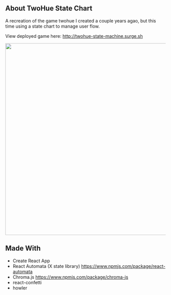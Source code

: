 ## About TwoHue State Chart

A recreation of the game twohue I created a couple years agao, but this time using a state chart to manage user flow.

View deployed game here: http://twohue-state-machine.surge.sh

<img src="https://imgur.com/a/9JPGfka" width="600">

## Made With
- Create React App
- React Automata (X state library) https://www.npmjs.com/package/react-automata
- Chroma.js https://www.npmjs.com/package/chroma-js
- react-confetti
- howler
